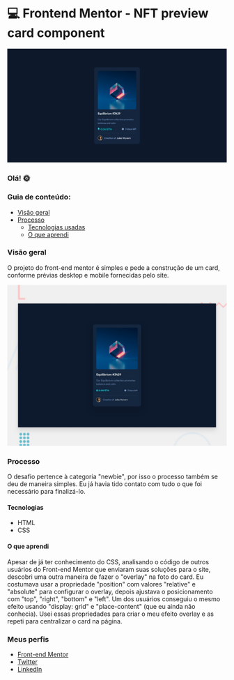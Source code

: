 # 💻 Frontend Mentor - NFT preview card component

![Design preview for the NFT preview card component coding challenge](./screenshots/1440px.png)

### Olá! 🌞

### Guia de conteúdo:

- [Visão geral](#visao-geral)
- [Processo](#processo)
  - [Tecnologias usadas](#tecnologias)
  - [O que aprendi](#o-que-aprendi)

### Visão geral
O projeto do front-end mentor é simples e pede a construção de um card, conforme prévias desktop e mobile fornecidas pelo site.

![Prévia do design para a construção do card (desktop).](./design/desktop-preview.jpg)

### Processo
O desafio pertence à categoria "newbie", por isso o processo também se deu de maneira simples. Eu já havia tido contato com tudo o que foi necessário para finalizá-lo.

#### Tecnologias
- HTML
- CSS

#### O que aprendi
Apesar de já ter conhecimento do CSS, analisando o código de outros usuários do Front-end Mentor que enviaram suas soluções para o site, descobri uma outra maneira de fazer o "overlay" na foto do card. Eu costumava usar a propriedade "position" com valores "relative" e "absolute" para configurar o overlay, depois ajustava o posicionamento com "top", "right", "bottom" e "left". Um dos usuários conseguiu o mesmo efeito usando "display: grid" e "place-content" (que eu ainda não conhecia). Usei essas propriedades para criar o meu efeito overlay e as repeti para centralizar o card na página.

### Meus perfis
   - [Front-end Mentor](https://www.frontendmentor.io/profile/instmi)
   - [Twitter](https://twitter.com/instmi_studies)
   - [LinkedIn](https://www.linkedin.com/in/milenaoandrade/)